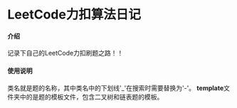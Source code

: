# LeetCode力扣算法日记

#### 介绍

记录下自己的LeetCode力扣刷题之路！！

#### 使用说明

类名就是题的名称，其中类名中的下划线'_'在搜索时需要替换为'-'。
**template**文件夹中的是题的模板文件，包含二叉树和链表题的模板。

